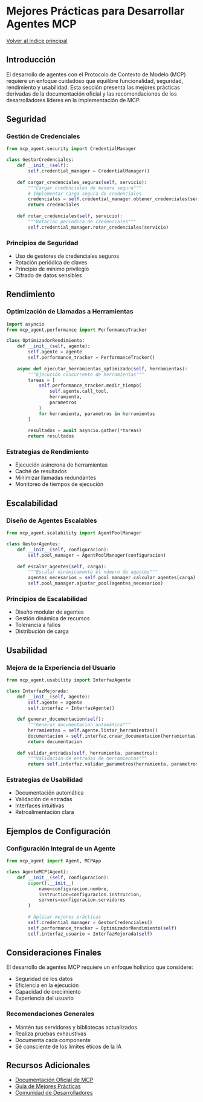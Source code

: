# Mejores Prácticas para Desarrollar Agentes MCP

[Volver al índice principal](./mcp-agent-python-esqueleto.md)

## Introducción

El desarrollo de agentes con el Protocolo de Contexto de Modelo (MCP) requiere un enfoque cuidadoso que equilibre funcionalidad, seguridad, rendimiento y usabilidad. Esta sección presenta las mejores prácticas derivadas de la documentación oficial y las recomendaciones de los desarrolladores líderes en la implementación de MCP.

## Seguridad

### Gestión de Credenciales

```python
from mcp_agent.security import CredentialManager

class GestorCredenciales:
    def __init__(self):
        self.credential_manager = CredentialManager()
    
    def cargar_credenciales_seguras(self, servicio):
        """Cargar credenciales de manera segura"""
        # Implementar carga segura de credenciales
        credenciales = self.credential_manager.obtener_credenciales(servicio)
        return credenciales
    
    def rotar_credenciales(self, servicio):
        """Rotación periódica de credenciales"""
        self.credential_manager.rotar_credenciales(servicio)
```

### Principios de Seguridad
- Uso de gestores de credenciales seguros
- Rotación periódica de claves
- Principio de mínimo privilegio
- Cifrado de datos sensibles

## Rendimiento

### Optimización de Llamadas a Herramientas

```python
import asyncio
from mcp_agent.performance import PerformanceTracker

class OptimizadorRendimiento:
    def __init__(self, agente):
        self.agente = agente
        self.performance_tracker = PerformanceTracker()
    
    async def ejecutar_herramientas_optimizado(self, herramientas):
        """Ejecución concurrente de herramientas"""
        tareas = [
            self.performance_tracker.medir_tiempo(
                self.agente.call_tool, 
                herramienta, 
                parametros
            ) 
            for herramienta, parametros in herramientas
        ]
        
        resultados = await asyncio.gather(*tareas)
        return resultados
```

### Estrategias de Rendimiento
- Ejecución asíncrona de herramientas
- Caché de resultados
- Minimizar llamadas redundantes
- Monitoreo de tiempos de ejecución

## Escalabilidad

### Diseño de Agentes Escalables

```python
from mcp_agent.scalability import AgentPoolManager

class GestorAgentes:
    def __init__(self, configuracion):
        self.pool_manager = AgentPoolManager(configuracion)
    
    def escalar_agentes(self, carga):
        """Escalar dinámicamente el número de agentes"""
        agentes_necesarios = self.pool_manager.calcular_agentes(carga)
        self.pool_manager.ajustar_pool(agentes_necesarios)
```

### Principios de Escalabilidad
- Diseño modular de agentes
- Gestión dinámica de recursos
- Tolerancia a fallos
- Distribución de carga

## Usabilidad

### Mejora de la Experiencia del Usuario

```python
from mcp_agent.usability import InterfazAgente

class InterfazMejorada:
    def __init__(self, agente):
        self.agente = agente
        self.interfaz = InterfazAgente()
    
    def generar_documentacion(self):
        """Generar documentación automática"""
        herramientas = self.agente.listar_herramientas()
        documentacion = self.interfaz.crear_documentacion(herramientas)
        return documentacion
    
    def validar_entradas(self, herramienta, parametros):
        """Validación de entradas de herramientas"""
        return self.interfaz.validar_parametros(herramienta, parametros)
```

### Estrategias de Usabilidad
- Documentación automática
- Validación de entradas
- Interfaces intuitivas
- Retroalimentación clara

## Ejemplos de Configuración

### Configuración Integral de un Agente

```python
from mcp_agent import Agent, MCPApp

class AgenteMCP(Agent):
    def __init__(self, configuracion):
        super().__init__(
            name=configuracion.nombre,
            instruction=configuracion.instruccion,
            servers=configuracion.servidores
        )
        
        # Aplicar mejores prácticas
        self.credential_manager = GestorCredenciales()
        self.performance_tracker = OptimizadorRendimiento(self)
        self.interfaz_usuario = InterfazMejorada(self)
```

## Consideraciones Finales

El desarrollo de agentes MCP requiere un enfoque holístico que considere:
- Seguridad de los datos
- Eficiencia en la ejecución
- Capacidad de crecimiento
- Experiencia del usuario

### Recomendaciones Generales
- Mantén tus servidores y bibliotecas actualizados
- Realiza pruebas exhaustivas
- Documenta cada componente
- Sé consciente de los límites éticos de la IA

## Recursos Adicionales

- [Documentación Oficial de MCP](https://modelcontextprotocol.io)
- [Guía de Mejores Prácticas](https://docs.modelcontextprotocol.io/best-practices)
- [Comunidad de Desarrolladores](https://discord.modelcontextprotocol.io)
